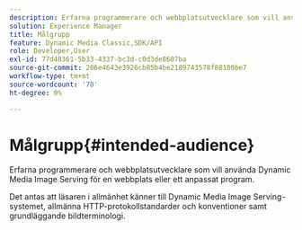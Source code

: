 ```yaml
---
description: Erfarna programmerare och webbplatsutvecklare som vill använda Dynamic Media Image Serving för en webbplats eller ett anpassat program.
solution: Experience Manager
title: Målgrupp
feature: Dynamic Media Classic,SDK/API
role: Developer,User
exl-id: 77d48361-5b33-4337-bc3d-c0d3de8607ba
source-git-commit: 206e4643e3926cb85b4be2189743578f88180be7
workflow-type: tm+mt
source-wordcount: '70'
ht-degree: 0%

---
```


# Målgrupp{#intended-audience}

Erfarna programmerare och webbplatsutvecklare som vill använda Dynamic Media Image Serving för en webbplats eller ett anpassat program.

Det antas att läsaren i allmänhet känner till Dynamic Media Image Serving-systemet, allmänna HTTP-protokollstandarder och konventioner samt grundläggande bildterminologi.
